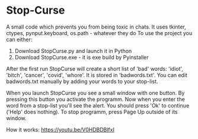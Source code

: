 # Stop-Curse
A small code which prevents you from being toxic in chats.
It uses tkinter, ctypes, pynput.keyboard, os.path - whatever they do
To use the project you can either:
1. Download StopCurse.py and launch it in Python
2. Download StopCurse.exe - it is exe build by Pyinstaller

After the first run StopCurse will create a short list of 'bad' words: 'idiot', 'bitch', 'cancer', 'covid', 'whore'. It is stored in 'badwords.txt'. You can edit badwords.txt manually by adding your words to your stop-list.

When you launch StopCurse you see a small window with one button. By pressing this button you activate the programm. Now when you enter the word from a stop-list you'll see the alert. You should press 'Ok' to continue ('Help' does nothing). To stop programm, press Page Up outside of its window.

How it works:
https://youtu.be/V0HDBDBlfxI
